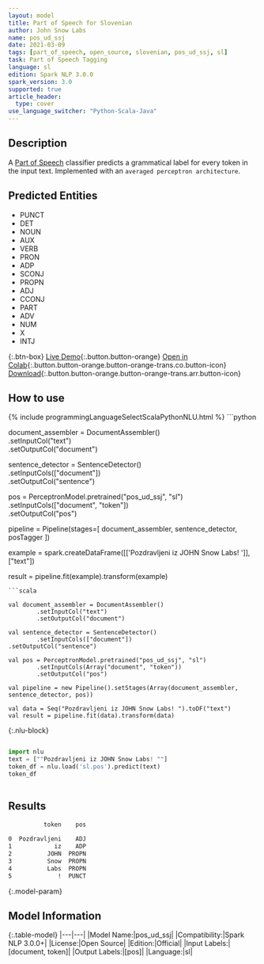 ```yaml
---
layout: model
title: Part of Speech for Slovenian
author: John Snow Labs
name: pos_ud_ssj
date: 2021-03-09
tags: [part_of_speech, open_source, slovenian, pos_ud_ssj, sl]
task: Part of Speech Tagging
language: sl
edition: Spark NLP 3.0.0
spark_version: 3.0
supported: true
article_header:
  type: cover
use_language_switcher: "Python-Scala-Java"
---
```


## Description

A [Part of Speech](https://en.wikipedia.org/wiki/Part_of_speech) classifier predicts a grammatical label for every token in the input text. Implemented with an `averaged perceptron architecture`.

## Predicted Entities

- PUNCT
- DET
- NOUN
- AUX
- VERB
- PRON
- ADP
- SCONJ
- PROPN
- ADJ
- CCONJ
- PART
- ADV
- NUM
- X
- INTJ

{:.btn-box}
[Live Demo](https://demo.johnsnowlabs.com/public/GRAMMAR_EN/){:.button.button-orange}
[Open in Colab](https://colab.research.google.com/github/JohnSnowLabs/spark-nlp-workshop/blob/master/tutorials/streamlit_notebooks/GRAMMAR_EN.ipynb){:.button.button-orange.button-orange-trans.co.button-icon}
[Download](https://s3.amazonaws.com/auxdata.johnsnowlabs.com/public/models/pos_ud_ssj_sl_3.0.0_3.0_1615292232360.zip){:.button.button-orange.button-orange-trans.arr.button-icon}

## How to use



<div class="tabs-box" markdown="1">
{% include programmingLanguageSelectScalaPythonNLU.html %}
```python

document_assembler = DocumentAssembler() \
  .setInputCol("text") \
  .setOutputCol("document")

sentence_detector = SentenceDetector() \
  .setInputCols(["document"]) \
  .setOutputCol("sentence")

pos = PerceptronModel.pretrained("pos_ud_ssj", "sl") \
  .setInputCols(["document", "token"]) \
  .setOutputCol("pos")

pipeline = Pipeline(stages=[
  document_assembler,
  sentence_detector,
  posTagger
])

example = spark.createDataFrame([['Pozdravljeni iz JOHN Snow Labs! ']], ["text"])

result = pipeline.fit(example).transform(example)


```
```scala

val document_assembler = DocumentAssembler()
        .setInputCol("text")
        .setOutputCol("document")

val sentence_detector = SentenceDetector()
        .setInputCols(["document"])
.setOutputCol("sentence")

val pos = PerceptronModel.pretrained("pos_ud_ssj", "sl")
        .setInputCols(Array("document", "token"))
        .setOutputCol("pos")

val pipeline = new Pipeline().setStages(Array(document_assembler, sentence_detector, pos))

val data = Seq("Pozdravljeni iz JOHN Snow Labs! ").toDF("text")
val result = pipeline.fit(data).transform(data)

```

{:.nlu-block}
```python

import nlu
text = [""Pozdravljeni iz JOHN Snow Labs! ""]
token_df = nlu.load('sl.pos').predict(text)
token_df
    
```
</div>

## Results

```bash
          token    pos
                      
0  Pozdravljeni    ADJ
1            iz    ADP
2          JOHN  PROPN
3          Snow  PROPN
4          Labs  PROPN
5             !  PUNCT
```

{:.model-param}
## Model Information

{:.table-model}
|---|---|
|Model Name:|pos_ud_ssj|
|Compatibility:|Spark NLP 3.0.0+|
|License:|Open Source|
|Edition:|Official|
|Input Labels:|[document, token]|
|Output Labels:|[pos]|
|Language:|sl|